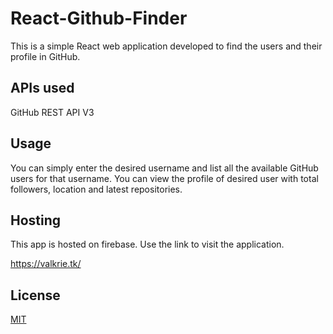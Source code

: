 # React-Github-Finder

This is a simple React web application developed to find the users and their profile in GitHub.

## APIs used

GitHub REST API V3

## Usage

You can simply enter the desired username and list all the available GitHub users for that username. You can view the profile of desired user with total followers, location
and latest repositories.

## Hosting

This app is hosted on firebase.
Use the link to visit the application.

https://valkrie.tk/

## License

[MIT](https://choosealicense.com/licenses/mit/)
